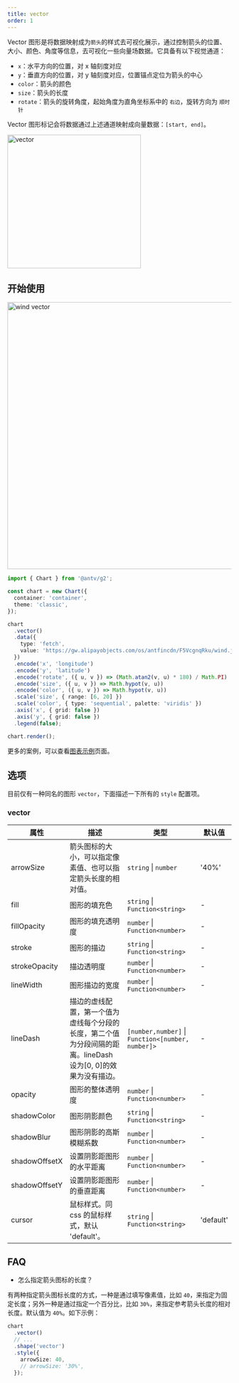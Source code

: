 ```yaml
---
title: vector
order: 1
---
```


Vector 图形是将数据映射成为`箭头`的样式去可视化展示，通过控制箭头的位置、大小、颜色、角度等信息，去可视化一些向量场数据。它具备有以下视觉通道：

- `x`：水平方向的位置，对 x 轴刻度对应
- `y`：垂直方向的位置，对 y 轴刻度对应，位置锚点定位为箭头的中心
- `color`：箭头的颜色
- `size`：箭头的长度
- `rotate`：箭头的旋转角度，起始角度为直角坐标系中的 `右边`，旋转方向为 `顺时针`

Vector 图形标记会将数据通过上述通道映射成向量数据：`[start, end]`。

<img alt="vector" src="https://gw.alipayobjects.com/zos/antfincdn/c9nPWlX5Au/vector.png" width="300" />

## 开始使用

<img alt="wind vector" src="https://mdn.alipayobjects.com/huamei_qa8qxu/afts/img/A*6fDIT50ZKnEAAAAAAAAAAAAADmJ7AQ/fmt.webp" width="600" />

```ts
import { Chart } from '@antv/g2';

const chart = new Chart({
  container: 'container',
  theme: 'classic',
});

chart
  .vector()
  .data({
    type: 'fetch',
    value: 'https://gw.alipayobjects.com/os/antfincdn/F5VcgnqRku/wind.json',
  })
  .encode('x', 'longitude')
  .encode('y', 'latitude')
  .encode('rotate', ({ u, v }) => (Math.atan2(v, u) * 180) / Math.PI)
  .encode('size', ({ u, v }) => Math.hypot(v, u))
  .encode('color', ({ u, v }) => Math.hypot(v, u))
  .scale('size', { range: [6, 20] })
  .scale('color', { type: 'sequential', palette: 'viridis' })
  .axis('x', { grid: false })
  .axis('y', { grid: false })
  .legend(false);

chart.render();
```

更多的案例，可以查看[图表示例](/examples)页面。

## 选项

目前仅有一种同名的图形 `vector`，下面描述一下所有的 `style` 配置项。

### vector

| 属性          | 描述                                                                                                          | 类型                                              | 默认值    |
| ------------- | ------------------------------------------------------------------------------------------------------------- | ------------------------------------------------- | --------- |
| arrowSize     | 箭头图标的大小，可以指定像素值、也可以指定箭头长度的相对值。                                                  | `string` \| `number`                              | '40%'     |
| fill          | 图形的填充色                                                                                                  | `string` \| `Function<string>`                    | -         |
| fillOpacity   | 图形的填充透明度                                                                                              | `number` \| `Function<number>`                    | -         |
| stroke        | 图形的描边                                                                                                    | `string` \| `Function<string>`                    | -         |
| strokeOpacity | 描边透明度                                                                                                    | `number` \| `Function<number>`                    | -         |
| lineWidth     | 图形描边的宽度                                                                                                | `number` \| `Function<number>`                    | -         |
| lineDash      | 描边的虚线配置，第一个值为虚线每个分段的长度，第二个值为分段间隔的距离。lineDash 设为[0, 0]的效果为没有描边。 | `[number,number]` \| `Function<[number, number]>` | -         |
| opacity       | 图形的整体透明度                                                                                              | `number` \| `Function<number>`                    | -         |
| shadowColor   | 图形阴影颜色                                                                                                  | `string` \| `Function<string>`                    | -         |
| shadowBlur    | 图形阴影的高斯模糊系数                                                                                        | `number` \| `Function<number>`                    | -         |
| shadowOffsetX | 设置阴影距图形的水平距离                                                                                      | `number` \| `Function<number>`                    | -         |
| shadowOffsetY | 设置阴影距图形的垂直距离                                                                                      | `number` \| `Function<number>`                    | -         |
| cursor        | 鼠标样式。同 css 的鼠标样式，默认 'default'。                                                                 | `string` \| `Function<string>`                    | 'default' |

## FAQ

- 怎么指定箭头图标的长度？

有两种指定箭头图标长度的方式，一种是通过填写像素值，比如 `40`，来指定为固定长度；另外一种是通过指定一个百分比，比如 `30%`，来指定参考箭头长度的相对长度。默认值为 `40%`。如下示例：

```ts
chart
  .vector()
  // ...
  .shape('vector')
  .style({
    arrowSize: 40,
    // arrowSize: '30%',
  });
```
